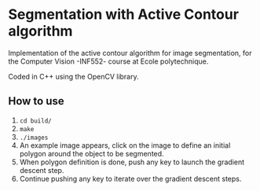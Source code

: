 # Segmentation with Active Contour algorithm
Implementation of the active contour algorithm for image segmentation, for the Computer Vision -INF552- course at Ecole polytechnique.

Coded in C++ using the OpenCV library.

## How to use ## 
1. `cd build/`
2. `make`
3. `./images` 
4. An example image appears, click on the image to define an initial polygon around the object to be segmented. 
5. When polygon definition is done, push any key to launch the gradient descent step.
6. Continue pushing any key to iterate over the gradient descent steps. 


